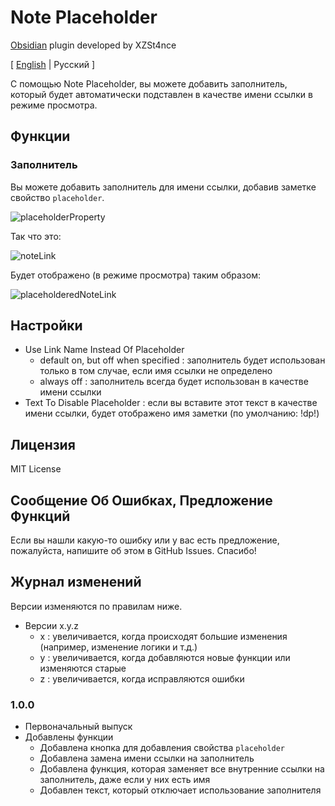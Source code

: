 # Note Placeholder

[Obsidian](https://obsidian.md) plugin developed by XZSt4nce

[ [English](https://github.com/XZSt4nce/obsidian-note-placeholder/blob/master/README.md) | Русский ]

С помощью Note Placeholder, вы можете добавить заполнитель, который будет автоматически подставлен в качестве имени ссылки в режиме просмотра.

## Функции

### Заполнитель

Вы можете добавить заполнитель для имени ссылки, добавив заметке свойство `placeholder`.

![placeholderProperty](https://github.com/XZSt4nce/obsidian-note-placeholder/blob/master/images/placeholderProperty.png)

Так что это:

![noteLink](https://github.com/XZSt4nce/obsidian-note-placeholder/blob/master/images/noteLink.png)

Будет отображено (в режиме просмотра) таким образом:

![placeholderedNoteLink](https://github.com/XZSt4nce/obsidian-note-placeholder/blob/master/images/placeholderedNoteLink.png)

## Настройки

- Use Link Name Instead Of Placeholder
  - default on, but off when specified : заполнитель будет использован только в том случае, если имя ссылки не определено
  - always off : заполнитель всегда будет использован в качестве имени ссылки
- Text To Disable Placeholder : если вы вставите этот текст в качестве имени ссылки, будет отображено имя заметки (по умолчанию: !dp!)

## Лицензия

MIT License

## Сообщение Об Ошибках, Предложение Функций

Если вы нашли какую-то ошибку или у вас есть предложение, пожалуйста, напишите об этом в GitHub Issues. Спасибо!

## Журнал изменений

Версии изменяются по правилам ниже.

- Версии x.y.z
  - x : увеличивается, когда происходят большие изменения (например, изменение логики и т.д.)
  - y : увеличивается, когда добавляются новые функции или изменяются старые
  - z : увеличивается, когда исправляются ошибки

### 1.0.0

- Первоначальный выпуск
- Добавлены функции
  - Добавлена кнопка для добавления свойства `placeholder`
  - Добавлена замена имени ссылки на заполнитель
  - Добавлена функция, которая заменяет все внутренние ссылки на заполнитель, даже если у них есть имя
  - Добавлен текст, который отключает использование заполнителя